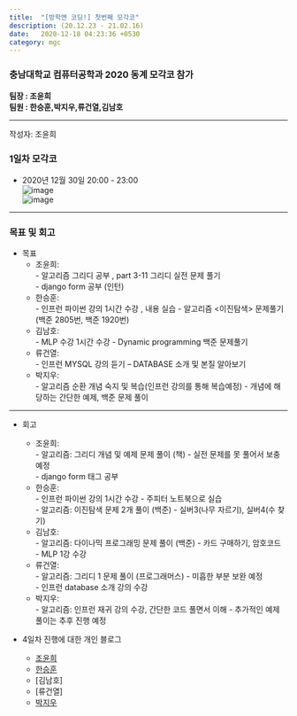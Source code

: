 ```yaml
---
title:  "[방학엔 코딩!] 첫번째 모각코"
description: (20.12.23 - 21.02.16)
date:   2020-12-18 04:23:36 +0530
category: mgc
---
```

### 충남대학교 컴퓨터공학과 2020 동계 모각코 참가
**팀장 : 조윤희**  
**팀원 : 한승훈,박지우,류건열,김남호**  

---


작성자: 조윤희    
### 1일차 모각코
+ 2020년 12월 30일 20:00 - 23:00  
![image](https://user-images.githubusercontent.com/26339800/103354997-6b6f6100-4af0-11eb-8216-056378dfb68d.png)  
![image](https://user-images.githubusercontent.com/26339800/103355006-71654200-4af0-11eb-856d-39bf29fb2726.png)  

---  

### 목표 및 회고  
+ 목표  
  - 조윤희:   
        - 알고리즘 그리디 공부 , part 3-11 그리디 실전 문제 풀기  
        - django form 공부 (인턴)
  - 한승훈:   
        - 인프런 파이썬 강의 1시간 수강 , 내용 실습
        - 알고리즘 <이진탐색> 문제풀기 (백준 2805번, 백준 1920번)
  - 김남호:   
        - MLP 수강 1시간 수강
        - Dynamic programming 백준 문제풀기     
  - 류건열:   
        - 인프런 MYSQL 강의 듣기 –  DATABASE 소개 및 본질 알아보기
  - 박지우:   
        - 알고리즘 순환 개념 숙지 및 복습(인프런 강의를 통해 복습예정)
        - 개념에 해당하는 간단한 예제, 백준 문제 풀이  

---  

        
+ 회고  
  - 조윤희:   
        - 알고리즘: 그리디 개념 및 예제 문제 풀이 (책) - 실전 문제를 못 풀어서 보충 예정  
        - django form 태그 공부  
  - 한승훈:   
        - 인프런 파이썬 강의 1시간 수강 - 주피터 노트북으로 실습  
        - 알고리즘: 이진탐색 문제 2개 풀이 (백준) - 실버3(나무 자르기), 실버4(수 찾기)  
  - 김남호:     
        - 알고리즘: 다이나믹 프로그래밍 문제 풀이 (백준) - 카드 구매하기, 암호코드  
        - MLP 1강 수강   
  - 류건열:   
        - 알고리즘: 그리디 1 문제 풀이 (프로그래머스) - 미흡한 부분 보완 예정  
        - 인프런 database 소개 강의 수강  
  - 박지우:   
        - 알고리즘: 인프런 재귀 강의 수강, 간단한 코드 풀면서 이해 - 추가적인 예제 풀이는 추후 진행 예정  
       
        
   
+ 4일차 진행에 대한 개인 블로그  
  - [조윤희](https://uni2237.github.io/mgc/mgc-01/)  
  - [한승훈](https://gooriiie.github.io/2020-동계-모각코-1주차-목표와-회고/)  
  - [김남호]  
  - [류건열]
  - [박지우](https://jwpark6.github.io/WinterWeek1/)  
